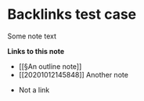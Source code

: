 # Backlinks test case

Some note text

**Links to this note**

- [[§An outline note]]
- [[20201012145848]] Another note
* Not a link
